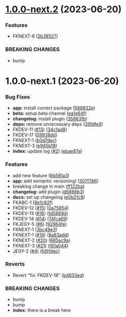 # [1.0.0-next.2](https://github.com/robence/semantic-release-poc/compare/v1.0.0-next.1...v1.0.0-next.2) (2023-06-20)


### Features

* FKNEXT-8 ([2b38527](https://github.com/robence/semantic-release-poc/commit/2b385270ae2b47ab920b3f28503a11cf34af51de))


### BREAKING CHANGES

* bump

# 1.0.0-next.1 (2023-06-20)


### Bug Fixes

* **app:** install correct package ([588832e](https://github.com/robence/semantic-release-poc/commit/588832e641c422d18430d4ba114d98dca003c317))
* **beta:** setup beta channel ([ea1e64f](https://github.com/robence/semantic-release-poc/commit/ea1e64f8491381ab4356f750bce9b2d26962262c))
* **changelog:** install plugin ([35863fb](https://github.com/robence/semantic-release-poc/commit/35863fb8b48da9d1d5016f841e5cfe6a0484b5c5))
* **deps:** remove unnecessary deps ([39fdfe9](https://github.com/robence/semantic-release-poc/commit/39fdfe9c3abfaf5381d833dffb305e9a120c5d85))
* FKDEV-11 ([#13](https://github.com/robence/semantic-release-poc/issues/13)) ([34c1ad8](https://github.com/robence/semantic-release-poc/commit/34c1ad8bcc8db4290cbc07cd9d7c081a8aa360f6))
* FKDEV-17 ([09938dd](https://github.com/robence/semantic-release-poc/commit/09938dd3c67d1c7322a5c36ef1625eaf691d0e61))
* FKNEXT-1 ([b0d7dec](https://github.com/robence/semantic-release-poc/commit/b0d7decf1937072763b4f428b9b86a419daccccc))
* FKNEXT-3 ([e945b18](https://github.com/robence/semantic-release-poc/commit/e945b181c12fb67fbdab51b0dfcedee8186efdc1))
* **index:** update log ([#2](https://github.com/robence/semantic-release-poc/issues/2)) ([ebae87a](https://github.com/robence/semantic-release-poc/commit/ebae87ae4965a6c76b38784e2faccc7a228794b3))


### Features

* add new feature ([6b581a3](https://github.com/robence/semantic-release-poc/commit/6b581a3f661147217d5f178af665ea4ec402f84a))
* **app:** add semantic versioning! ([307f786](https://github.com/robence/semantic-release-poc/commit/307f7868e8c24af2431569564e549de3d0c4e5e8))
* breaking change in main ([ff122ba](https://github.com/robence/semantic-release-poc/commit/ff122ba6d18c1a2fa1f5ac2c344e8d4d686d7614))
* **changelog:** add plugin ([d5886b3](https://github.com/robence/semantic-release-poc/commit/d5886b30e6e610fdb4caa6b42a625775b2918ffa))
* **docs:** set up changelog ([e0b21c8](https://github.com/robence/semantic-release-poc/commit/e0b21c81c35a5ea0bb52025e1670d23078cb1857))
* FKABC-1 ([8e1c82f](https://github.com/robence/semantic-release-poc/commit/8e1c82fd137a3632a4c5f8474913a7c85445f603))
* FKDEV-12 ([#15](https://github.com/robence/semantic-release-poc/issues/15)) ([0a75854](https://github.com/robence/semantic-release-poc/commit/0a75854d57ce28f5baab5276a284824d84060bc6))
* FKDEV-13 ([#16](https://github.com/robence/semantic-release-poc/issues/16)) ([fd5869d](https://github.com/robence/semantic-release-poc/commit/fd5869dc77ca2ff5664c79218afd7b969de13cf6))
* FKDEV-14 ([#14](https://github.com/robence/semantic-release-poc/issues/14)) ([74fca69](https://github.com/robence/semantic-release-poc/commit/74fca695529f5bfa66bbb477129f6da65c6dc580))
* FKJEGY-5 ([#6](https://github.com/robence/semantic-release-poc/issues/6)) ([92964fe](https://github.com/robence/semantic-release-poc/commit/92964fe1cc21781f5624433f70b7562b7c1c7b18))
* FKNEXT-1 ([3bc49e3](https://github.com/robence/semantic-release-poc/commit/3bc49e3704354a343713cbea1b72fe5cae1f85dc))
* FKNEXT-1 ([#19](https://github.com/robence/semantic-release-poc/issues/19)) ([8a83add](https://github.com/robence/semantic-release-poc/commit/8a83add36c916c77267bdf59fa75425ba1452ec4))
* FKNEXT-2 ([#20](https://github.com/robence/semantic-release-poc/issues/20)) ([685ac9a](https://github.com/robence/semantic-release-poc/commit/685ac9ae4f9f9845529604d252d9f2d966371497))
* FKNEXT-3 ([#21](https://github.com/robence/semantic-release-poc/issues/21)) ([f81a044](https://github.com/robence/semantic-release-poc/commit/f81a044901b2b1660baafb4dd7295c2200b5adfe))
* JEGY-2 ([#4](https://github.com/robence/semantic-release-poc/issues/4)) ([fd91dec](https://github.com/robence/semantic-release-poc/commit/fd91dec8537517e96248fe7f0254f6462e0631ff))


### Reverts

* Revert "fix: FKDEV-18" ([b4633ed](https://github.com/robence/semantic-release-poc/commit/b4633edf7cec37b6929d0d1a11a330c1280db6f9))


### BREAKING CHANGES

* bump
* bump
* **index:** there is a break here
